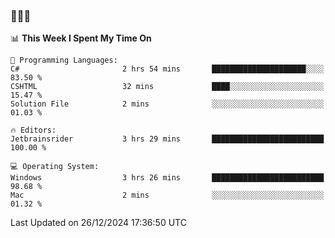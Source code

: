### 👋👋👋
<!--START_SECTION:waka-->
📊 **This Week I Spent My Time On** 

```text
💬 Programming Languages: 
C#                       2 hrs 54 mins       █████████████████████░░░░   83.50 % 
CSHTML                   32 mins             ████░░░░░░░░░░░░░░░░░░░░░   15.47 % 
Solution File            2 mins              ░░░░░░░░░░░░░░░░░░░░░░░░░   01.03 % 

🔥 Editors: 
Jetbrainsrider           3 hrs 29 mins       █████████████████████████   100.00 % 

💻 Operating System: 
Windows                  3 hrs 26 mins       █████████████████████████   98.68 % 
Mac                      2 mins              ░░░░░░░░░░░░░░░░░░░░░░░░░   01.32 % 
```


 Last Updated on 26/12/2024 17:36:50 UTC
<!--END_SECTION:waka-->
